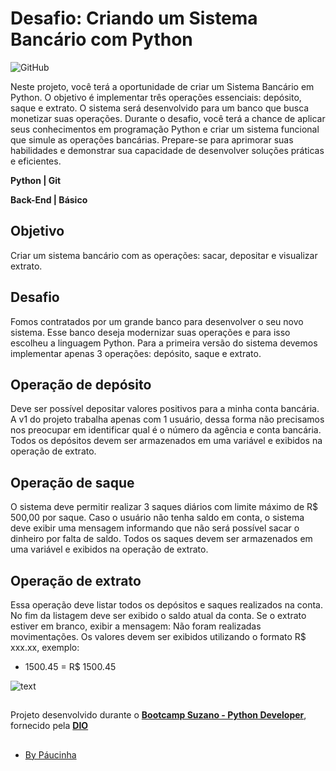 # Desafio: Criando um Sistema Bancário com Python

![GitHub](https://img.shields.io/github/license/Paucinha/api-ecommerce-dio?style=flat-square)

Neste projeto, você terá a oportunidade de criar um Sistema Bancário em Python. O objetivo é implementar três operações essenciais: depósito, saque e extrato. O sistema será desenvolvido para um banco que busca monetizar suas operações. Durante o desafio, você terá a chance de aplicar seus conhecimentos em programação Python e criar um sistema funcional que simule as operações bancárias. Prepare-se para aprimorar suas habilidades e demonstrar sua capacidade de desenvolver soluções práticas e eficientes.

**Python | Git**

**Back-End | Básico**

## Objetivo

Criar um sistema bancário com as operações: sacar, depositar e visualizar extrato.

## Desafio

Fomos contratados por um grande banco para desenvolver o seu novo sistema. Esse banco deseja modernizar suas operações e para isso escolheu a linguagem Python. Para a primeira versão do sistema devemos implementar apenas 3 operações: depósito, saque e extrato.

## Operação de depósito

Deve ser possível depositar valores positivos para a minha conta bancária. A v1 do projeto trabalha apenas com 1 usuário, dessa forma não precisamos nos preocupar em identificar qual é o número da agência e conta bancária. Todos os depósitos devem ser armazenados em uma variável e exibidos na operação de extrato.

## Operação de saque

O sistema deve permitir realizar 3 saques diários com limite máximo de R$ 500,00 por saque. Caso o usuário não tenha saldo em conta, o sistema deve exibir uma mensagem informando que não será possível sacar o dinheiro por falta de saldo. Todos os saques devem ser armazenados em uma variável e exibidos na operação de extrato.

## Operação de extrato

Essa operação deve listar todos os depósitos e saques realizados na conta. No fim da listagem deve ser exibido o saldo atual da conta. Se o extrato estiver em branco, exibir a mensagem: Não foram realizadas movimentações.
Os valores devem ser exibidos utilizando o formato R$ xxx.xx, exemplo:

* 1500.45 = R$ 1500.45

![text](https://assets.dio.me/IwGGaOEYVw9pPUMVGEaqp7eKn1gV22wDOHmmAmI0zDY/f:webp/h:221/q:80/L3RyYWNrcy9jb3Zlci83OWZiNzhkZC0xNTQ3LTQ0N2YtYTNkOC04ZGQwMWU1YWMzNTEucG5n)

##

Projeto desenvolvido durante o [**Bootcamp Suzano - Python Developer**](https://www.dio.me/bootcamp/suzano-python-developer), fornecido pela [**DIO**](https://www.dio.me/)

##

- [By Páucinha](https://github.com/Paucinha)
